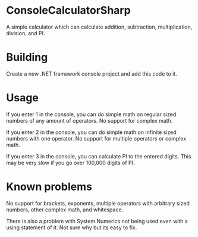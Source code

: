 # ConsoleCalculatorSharp
A simple calculator which can calculate addition, subtraction, multiplication, division, and PI.

# Building
Create a new .NET framework console project and add this code to it.

# Usage
If you enter 1 in the console, you can do simple math on regular sized numbers of any amount of operators.
No support for complex math.

If you enter 2 in the console, you can do simple math on infinite sized numbers with one operator.
No support for multiple operators or complex math.

If you enter 3 in the console, you can calculate PI to the entered digits.
This may be very slow if you go over 100,000 digits of PI.

# Known problems
No support for brackets, exponents, multiple operators with arbitrary sized numbers, other complex math, and whitespace.

There is also a problem with System.Numerics not being used even with a using statement of it. Not sure why but its easy to fix.
